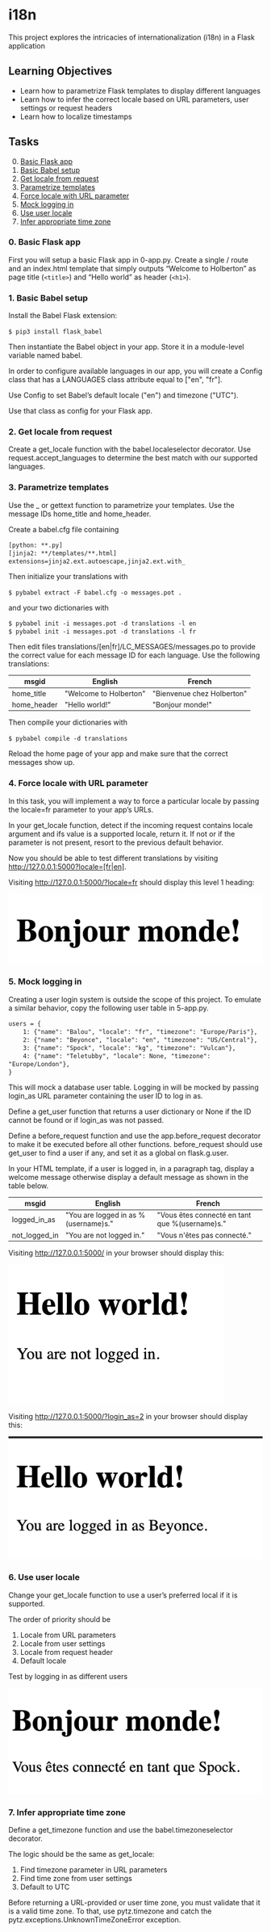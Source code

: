 # i18n
This project explores the intricacies of internationalization (i18n) in a Flask application

## Learning Objectives
- Learn how to parametrize Flask templates to display different languages
- Learn how to infer the correct locale based on URL parameters, user settings or request headers
- Learn how to localize timestamps

## Tasks
0. [Basic Flask app](#task0)
1. [Basic Babel setup](#task1)
2. [Get locale from request](#task2)
3. [Parametrize templates](#task3)
4. [Force locale with URL parameter](#task4)
5. [Mock logging in](#task5)
6. [Use user locale](#task6)
7. [Infer appropriate time zone](#task7)

### <a name="task0"></a>0. Basic Flask app
First you will setup a basic Flask app in 0-app.py. Create a single / route and an index.html template that simply outputs “Welcome to Holberton” as page title (`<title>`) and “Hello world” as header (`<h1>`).

### <a name="task1"></a>1. Basic Babel setup
Install the Babel Flask extension:

`$ pip3 install flask_babel`

Then instantiate the Babel object in your app. Store it in a module-level variable named babel.

In order to configure available languages in our app, you will create a Config class that has a LANGUAGES class attribute equal to ["en", "fr"].

Use Config to set Babel’s default locale ("en") and timezone ("UTC").

Use that class as config for your Flask app.

### <a name="task2"></a>2. Get locale from request
Create a get_locale function with the babel.localeselector decorator. Use request.accept_languages to determine the best match with our supported languages.

### <a name="task3"></a>3. Parametrize templates
Use the _ or gettext function to parametrize your templates. Use the message IDs home_title and home_header.

Create a babel.cfg file containing

```
[python: **.py]
[jinja2: **/templates/**.html]
extensions=jinja2.ext.autoescape,jinja2.ext.with_
```

Then initialize your translations with

`$ pybabel extract -F babel.cfg -o messages.pot .`

and your two dictionaries with

```
$ pybabel init -i messages.pot -d translations -l en
$ pybabel init -i messages.pot -d translations -l fr
```

Then edit files translations/[en|fr]/LC_MESSAGES/messages.po to provide the correct value for each message ID for each language. Use the following translations:

| msgid | English | French |
|----------|----------|----------|
| home_title | "Welcome to Holberton" | "Bienvenue chez Holberton" |
| home_header | "Hello world!" | "Bonjour monde!" |

Then compile your dictionaries with

`$ pybabel compile -d translations`

Reload the home page of your app and make sure that the correct messages show up.

### <a name="task4"></a>4. Force locale with URL parameter
In this task, you will implement a way to force a particular locale by passing the locale=fr parameter to your app’s URLs.

In your get_locale function, detect if the incoming request contains locale argument and ifs value is a supported locale, return it. If not or if the parameter is not present, resort to the previous default behavior.

Now you should be able to test different translations by visiting http://127.0.0.1:5000?locale=[fr|en].

Visiting http://127.0.0.1:5000/?locale=fr should display this level 1 heading:

![bonjour](images/f958f4a1529b535027ce.png)

### <a name="task5"></a>5. Mock logging in
Creating a user login system is outside the scope of this project. To emulate a similar behavior, copy the following user table in 5-app.py.

```
users = {
    1: {"name": "Balou", "locale": "fr", "timezone": "Europe/Paris"},
    2: {"name": "Beyonce", "locale": "en", "timezone": "US/Central"},
    3: {"name": "Spock", "locale": "kg", "timezone": "Vulcan"},
    4: {"name": "Teletubby", "locale": None, "timezone": "Europe/London"},
}
```

This will mock a database user table. Logging in will be mocked by passing login_as URL parameter containing the user ID to log in as.

Define a get_user function that returns a user dictionary or None if the ID cannot be found or if login_as was not passed.

Define a before_request function and use the app.before_request decorator to make it be executed before all other functions. before_request should use get_user to find a user if any, and set it as a global on flask.g.user.

In your HTML template, if a user is logged in, in a paragraph tag, display a welcome message otherwise display a default message as shown in the table below.

| msgid | English | French |
|----------|----------|----------|
| logged_in_as | "You are logged in as %(username)s." | "Vous êtes connecté en tant que %(username)s." |
| not_logged_in | "You are not logged in." | "Vous n'êtes pas connecté." |

Visiting http://127.0.0.1:5000/ in your browser should display this:

![hello world](images/2c5b2c8190f88c6b4668.png)

Visiting http://127.0.0.1:5000/?login_as=2 in your browser should display this:

![beyonce](images/277f24308c856a09908c.png)

### <a name="task6"></a>6. Use user locale
Change your get_locale function to use a user’s preferred local if it is supported.

The order of priority should be
1. Locale from URL parameters
2. Locale from user settings
3. Locale from request header
4. Default locale

Test by logging in as different users

![spock](images/9941b480b0b9d87dc5de.png)

### <a name="task7"></a>7. Infer appropriate time zone
Define a get_timezone function and use the babel.timezoneselector decorator.

The logic should be the same as get_locale:
1. Find timezone parameter in URL parameters
2. Find time zone from user settings
3. Default to UTC

Before returning a URL-provided or user time zone, you must validate that it is a valid time zone. To that, use pytz.timezone and catch the pytz.exceptions.UnknownTimeZoneError exception.
